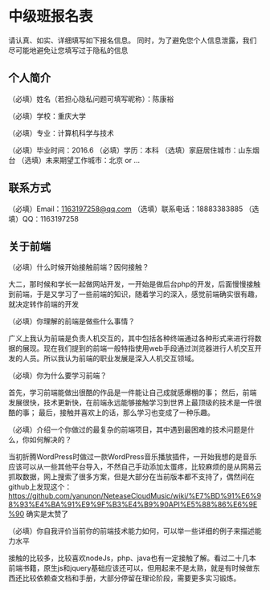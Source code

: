 # 中级班报名表

请认真、如实、详细填写如下报名信息。
同时，为了避免您个人信息泄露，我们尽可能地避免让您填写过于隐私的信息

## 个人简介

（必填）姓名（若担心隐私问题可填写昵称）：陈康裕

（必填）学校：重庆大学

（必填）专业：计算机科学与技术

（必填）毕业时间：2016.6
（必填）学历：本科
（选填）家庭居住城市：山东烟台
（选填）未来期望工作城市：北京 or ...

## 联系方式

（必填）Email：1163197258@qq.com
（选填）联系电话：18883383885
（选填）QQ：1163197258

## 关于前端

（必填）什么时候开始接触前端？因何接触？

大二，那时候和学长一起做网站开发，一开始是做后台php的开发，后面慢慢接触到前端，于是又学习了一些前端的知识，随着学习的深入，感觉前端确实很有趣，就决定转作前端的开发

（必填）你理解的前端是做些什么事情？

广义上我认为前端是负责人机交互的，其中包括各种终端通过各种形式来进行将数据的展现。现在我们提到的前端一般特指使用web手段通过浏览器进行人机交互开发的人员。所以我认为前端的职业发展是深入人机交互领域。

（必填）你为什么要学习前端？

首先，学习前端能做出很酷的作品是一件能让自己成就感爆棚的事； 然后，前端发展很快，技术更新快，在前端永远能够接触学习到世界上最顶级的技术是一件很酷的事； 最后，接触并喜欢上的话，那么学习也变成了一种乐趣。

（必填）介绍一个你做过的最复杂的前端项目，其中遇到最困难的技术问题是什么，你如何解决的？

当初折腾WordPress时做过一款WordPress音乐播放插件，一开始我想的是音乐应该可以从一些其他平台导入，不然自己手动添加太蛋疼，比较麻烦的是从网易云抓取数据，网上搜索了很多方案，但是大部分在当前版本都不支持了，偶然间在github上发现这个：https://github.com/yanunon/NeteaseCloudMusic/wiki/%E7%BD%91%E6%98%93%E4%BA%91%E9%9F%B3%E4%B9%90API%E5%88%86%E6%9E%90 
确实是太赞了

（必填）你自我评价当前你的前端技术能力如何，可以举一些详细的例子来描述能力水平

接触的比较多，比较喜欢nodeJs，php、java也有一定接触了解。看过二十几本前端书籍，原生js和jquery基础应该还可以，但用起来不是太熟，就是有时候做东西还比较依赖查文档和手册，大部分停留在理论阶段，需要更多实习锻炼。

